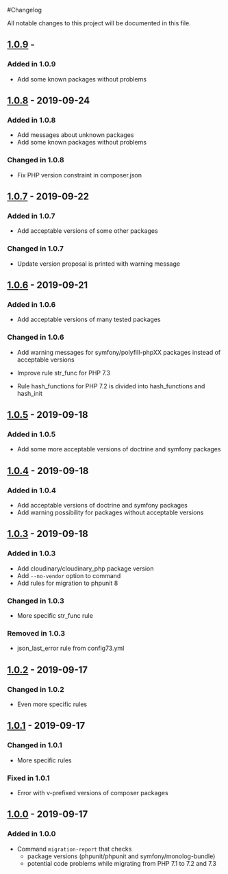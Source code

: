 #Changelog

All notable changes to this project will be documented in this file.

## [1.0.9](https://github.com/raptor-mvk/php-migration-helper/compare/v1.0.8-stable...v1.0.9-stable) - 
### Added in 1.0.9
- Add some known packages without problems

## [1.0.8](https://github.com/raptor-mvk/php-migration-helper/compare/v1.0.7-dev...v1.0.8-stable) - 2019-09-24
### Added in 1.0.8
- Add messages about unknown packages
- Add some known packages without problems

### Changed in 1.0.8
- Fix PHP version constraint in composer.json

## [1.0.7](https://github.com/raptor-mvk/php-migration-helper/compare/v1.0.6-dev...v1.0.7-dev) - 2019-09-22
### Added in 1.0.7
- Add acceptable versions of some other packages

### Changed in 1.0.7
- Update version proposal is printed with warning message

## [1.0.6](https://github.com/raptor-mvk/php-migration-helper/compare/v1.0.5-dev...v1.0.6-dev) - 2019-09-21
### Added in 1.0.6
- Add acceptable versions of many tested packages

### Changed in 1.0.6

- Add warning messages for symfony/polyfill-phpXX packages instead of acceptable
  versions 

- Improve rule str_func for PHP 7.3

- Rule hash_functions for PHP 7.2 is divided into hash_functions and hash_init

## [1.0.5](https://github.com/raptor-mvk/php-migration-helper/compare/v1.0.4-dev...v1.0.5-dev) - 2019-09-18
### Added in 1.0.5
- Add some more acceptable versions of doctrine and symfony packages

## [1.0.4](https://github.com/raptor-mvk/php-migration-helper/compare/v1.0.3-dev...v1.0.4-dev) - 2019-09-18
### Added in 1.0.4
- Add acceptable versions of doctrine and symfony packages
- Add warning possibility for packages without acceptable versions

## [1.0.3](https://github.com/raptor-mvk/php-migration-helper/compare/v1.0.2-dev...v1.0.3-dev) - 2019-09-18
### Added in 1.0.3
- Add cloudinary/cloudinary_php package version
- Add `--no-vendor` option to command
- Add rules for migration to phpunit 8
### Changed in 1.0.3
- More specific str_func rule
### Removed in 1.0.3
- json_last_error rule from config73.yml

## [1.0.2](https://github.com/raptor-mvk/php-migration-helper/compare/v1.0.1-dev...v1.0.2-dev) - 2019-09-17
### Changed in 1.0.2
- Even more specific rules

## [1.0.1](https://github.com/raptor-mvk/php-migration-helper/compare/v1.0.0-dev...v1.0.1-dev) - 2019-09-17
### Changed in 1.0.1
- More specific rules
### Fixed in 1.0.1
- Error with v-prefixed versions of composer packages

## [1.0.0](https://github.com/raptor-mvk/php-migration-helper/releases/tag/v1.0.0-dev) - 2019-09-17
### Added in 1.0.0
- Command `migration-report` that checks
  - package versions (phpunit/phpunit and symfony/monolog-bundle)
  - potential code problems while migrating from PHP 7.1 to 7.2 and 7.3
